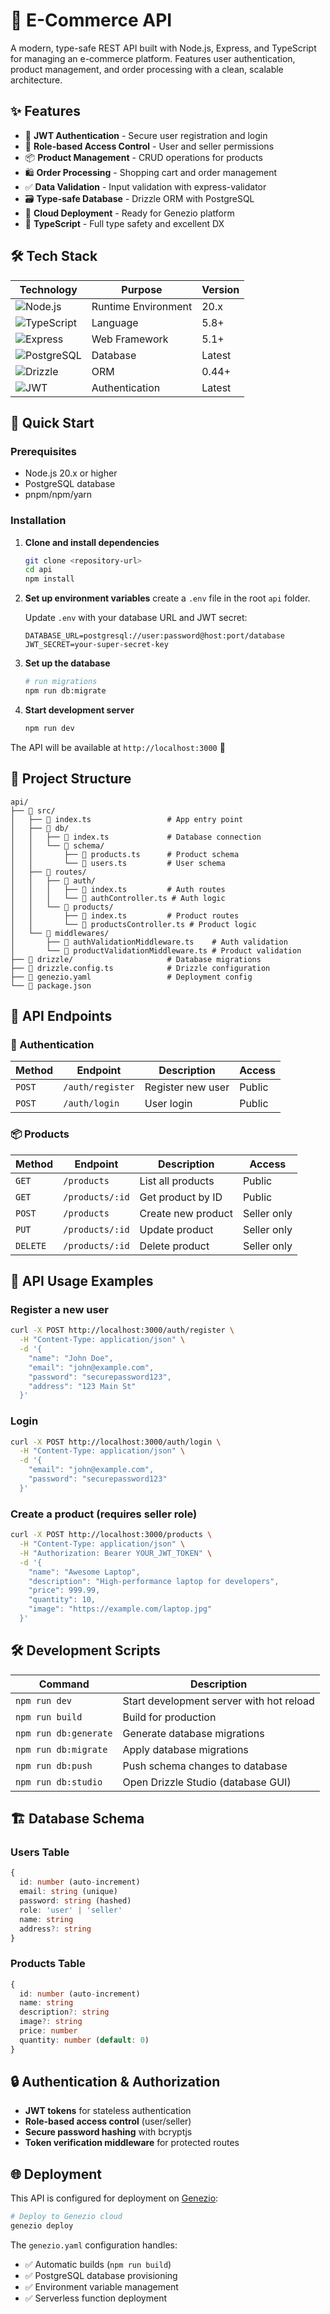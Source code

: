 # 🛒 E-Commerce API

A modern, type-safe REST API built with Node.js, Express, and TypeScript for managing an e-commerce platform. Features user authentication, product management, and order processing with a clean, scalable architecture.

## ✨ Features

- 🔐 **JWT Authentication** - Secure user registration and login
- 👥 **Role-based Access Control** - User and seller permissions
- 📦 **Product Management** - CRUD operations for products
- 🛍️ **Order Processing** - Shopping cart and order management
- ✅ **Data Validation** - Input validation with express-validator
- 🗃️ **Type-safe Database** - Drizzle ORM with PostgreSQL
- 🚀 **Cloud Deployment** - Ready for Genezio platform
- 📝 **TypeScript** - Full type safety and excellent DX

## 🛠️ Tech Stack

| Technology | Purpose | Version |
|------------|---------|---------|
| ![Node.js](https://img.shields.io/badge/Node.js-339933?style=flat&logo=node.js&logoColor=white) | Runtime Environment | 20.x |
| ![TypeScript](https://img.shields.io/badge/TypeScript-3178C6?style=flat&logo=typescript&logoColor=white) | Language | 5.8+ |
| ![Express](https://img.shields.io/badge/Express-000000?style=flat&logo=express&logoColor=white) | Web Framework | 5.1+ |
| ![PostgreSQL](https://img.shields.io/badge/PostgreSQL-336791?style=flat&logo=postgresql&logoColor=white) | Database | Latest |
| ![Drizzle](https://img.shields.io/badge/Drizzle-000000?style=flat&logo=drizzle&logoColor=white) | ORM | 0.44+ |
| ![JWT](https://img.shields.io/badge/JWT-000000?style=flat&logo=jsonwebtokens&logoColor=white) | Authentication | Latest |

## 🚀 Quick Start

### Prerequisites

- Node.js 20.x or higher
- PostgreSQL database
- pnpm/npm/yarn

### Installation

1. **Clone and install dependencies**
   ```bash
   git clone <repository-url>
   cd api
   npm install
   ```

2. **Set up environment variables**
   create a `.env` file in the root `api` folder.

   Update `.env` with your database URL and JWT secret:
   ```env
   DATABASE_URL=postgresql://user:password@host:port/database
   JWT_SECRET=your-super-secret-key
   ```

3. **Set up the database**
   ```bash
   # run migrations
   npm run db:migrate
   ```

4. **Start development server**
   ```bash
   npm run dev
   ```

The API will be available at `http://localhost:3000` 🎉

## 📁 Project Structure

```
api/
├── 📁 src/
│   ├── 📄 index.ts                 # App entry point
│   ├── 📁 db/
│   │   ├── 📄 index.ts             # Database connection
│   │   └── 📁 schema/
│   │       ├── 📄 products.ts      # Product schema
│   │       └── 📄 users.ts         # User schema
│   ├── 📁 routes/
│   │   ├── 📁 auth/
│   │   │   ├── 📄 index.ts         # Auth routes
│   │   │   └── 📄 authController.ts # Auth logic
│   │   └── 📁 products/
│   │       ├── 📄 index.ts         # Product routes
│   │       └── 📄 productsController.ts # Product logic
│   └── 📁 middlewares/
│       ├── 📄 authValidationMiddleware.ts    # Auth validation
│       └── 📄 productValidationMiddleware.ts # Product validation
├── 📁 drizzle/                     # Database migrations
├── 📄 drizzle.config.ts            # Drizzle configuration
├── 📄 genezio.yaml                 # Deployment config
└── 📄 package.json
```

## 🔌 API Endpoints

### 🔐 Authentication

| Method | Endpoint | Description | Access |
|--------|----------|-------------|--------|
| `POST` | `/auth/register` | Register new user | Public |
| `POST` | `/auth/login` | User login | Public |

### 📦 Products

| Method | Endpoint | Description | Access |
|--------|----------|-------------|--------|
| `GET` | `/products` | List all products | Public |
| `GET` | `/products/:id` | Get product by ID | Public |
| `POST` | `/products` | Create new product | Seller only |
| `PUT` | `/products/:id` | Update product | Seller only |
| `DELETE` | `/products/:id` | Delete product | Seller only |

## 📝 API Usage Examples

### Register a new user
```bash
curl -X POST http://localhost:3000/auth/register \
  -H "Content-Type: application/json" \
  -d '{
    "name": "John Doe",
    "email": "john@example.com",
    "password": "securepassword123",
    "address": "123 Main St"
  }'
```

### Login
```bash
curl -X POST http://localhost:3000/auth/login \
  -H "Content-Type: application/json" \
  -d '{
    "email": "john@example.com",
    "password": "securepassword123"
  }'
```

### Create a product (requires seller role)
```bash
curl -X POST http://localhost:3000/products \
  -H "Content-Type: application/json" \
  -H "Authorization: Bearer YOUR_JWT_TOKEN" \
  -d '{
    "name": "Awesome Laptop",
    "description": "High-performance laptop for developers",
    "price": 999.99,
    "quantity": 10,
    "image": "https://example.com/laptop.jpg"
  }'
```

## 🛠️ Development Scripts

| Command | Description |
|---------|-------------|
| `npm run dev` | Start development server with hot reload |
| `npm run build` | Build for production |
| `npm run db:generate` | Generate database migrations |
| `npm run db:migrate` | Apply database migrations |
| `npm run db:push` | Push schema changes to database |
| `npm run db:studio` | Open Drizzle Studio (database GUI) |

## 🏗️ Database Schema

### Users Table
```typescript
{
  id: number (auto-increment)
  email: string (unique)
  password: string (hashed)
  role: 'user' | 'seller'
  name: string
  address?: string
}
```

### Products Table
```typescript
{
  id: number (auto-increment)
  name: string
  description?: string
  image?: string
  price: number
  quantity: number (default: 0)
}
```

## 🔒 Authentication & Authorization

- **JWT tokens** for stateless authentication
- **Role-based access control** (user/seller)
- **Secure password hashing** with bcryptjs
- **Token verification middleware** for protected routes

## 🌐 Deployment

This API is configured for deployment on [Genezio](https://genezio.com/):

```bash
# Deploy to Genezio cloud
genezio deploy
```

The `genezio.yaml` configuration handles:
- ✅ Automatic builds (`npm run build`)
- ✅ PostgreSQL database provisioning
- ✅ Environment variable management
- ✅ Serverless function deployment
